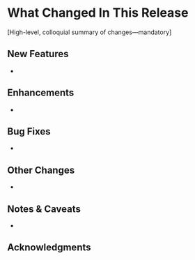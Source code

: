 # What Changed In This Release

[High-level, colloquial summary of changes—mandatory]

## New Features

-

## Enhancements

-

## Bug Fixes

-

## Other Changes

-

## Notes & Caveats

-

## Acknowledgments
